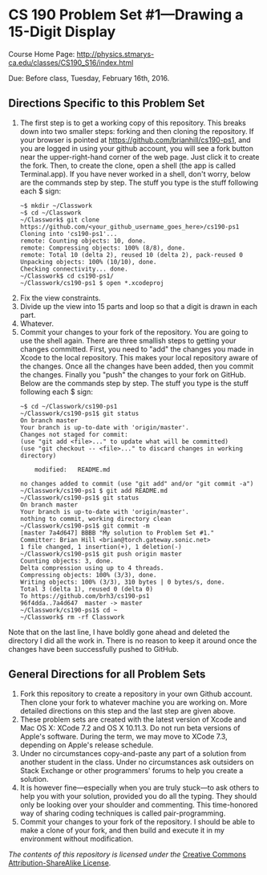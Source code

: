# CS 190 Problem Set #1&mdash;Drawing a 15-Digit Display

Course Home Page: http://physics.stmarys-ca.edu/classes/CS190_S16/index.html

Due: Before class, Tuesday, February 16th, 2016.

## Directions Specific to this Problem Set

1. The first step is to get a working copy of this repository. This breaks down into two smaller steps: forking and then cloning the repository. If your browser is pointed at https://github.com/brianhill/cs190-ps1, and you are logged in using your github account, you will see a fork button near the upper-right-hand corner of the web page. Just click it to create the fork. Then, to create the clone, open a shell (the app is called Terminal.app). If you have never worked in a shell, don't worry, below are the commands step by step. The stuff you type is the stuff following each $ sign:
    ```
    ~$ mkdir ~/Classwork
    ~$ cd ~/Classwork
    ~/Classwork$ git clone https://github.com/<your_github_username_goes_here>/cs190-ps1
    Cloning into 'cs190-ps1'...
    remote: Counting objects: 10, done.
    remote: Compressing objects: 100% (8/8), done.
    remote: Total 10 (delta 2), reused 10 (delta 2), pack-reused 0
    Unpacking objects: 100% (10/10), done.
    Checking connectivity... done.
    ~/Classwork$ cd cs190-ps1/
    ~/Classwork/cs190-ps1 $ open *.xcodeproj
    ```
2. Fix the view constraints.
3. Divide up the view into 15 parts and loop so that a digit is drawn in each part.
4. Whatever.
5. Commit your changes to your fork of the repository. You are going to use the shell again. There are three smallish steps to getting your changes committed. First, you need to "add" the changes you made in Xcode to the local repository. This makes your local repository aware of the changes. Once all the changes have been added, then you commit the changes. Finally you "push" the changes to your fork on GitHub. Below are the commands step by step. The stuff you type is the stuff following each $ sign:
    ```
    ~$ cd ~/Classwork/cs190-ps1
    ~/Classwork/cs190-ps1$ git status
    On branch master
    Your branch is up-to-date with 'origin/master'.
    Changes not staged for commit:
    (use "git add <file>..." to update what will be committed)
    (use "git checkout -- <file>..." to discard changes in working directory)
    
    	modified:   README.md
    
    no changes added to commit (use "git add" and/or "git commit -a")
    ~/Classwork/cs190-ps1 $ git add README.md
    ~/Classwork/cs190-ps1$ git status
    On branch master
    Your branch is up-to-date with 'origin/master'.
    nothing to commit, working directory clean
    ~/Classwork/cs190-ps1$ git commit -m 
    [master 7a4d647] BBBB "My solution to Problem Set #1."
    Committer: Brian Hill <brian@torch.gateway.sonic.net>
    1 file changed, 1 insertion(+), 1 deletion(-)
    ~/Classwork/cs190-ps1$ git push origin master
    Counting objects: 3, done.
    Delta compression using up to 4 threads.
    Compressing objects: 100% (3/3), done.
    Writing objects: 100% (3/3), 310 bytes | 0 bytes/s, done.
    Total 3 (delta 1), reused 0 (delta 0)
    To https://github.com/brh3/cs190-ps1
    96f4dda..7a4d647  master -> master
    ~/Classwork/cs190-ps1$ cd ~
    ~/Classwork$ rm -rf Classwork 
    ```
Note that on the last line, I have boldly gone ahead and deleted the directory I did all the work in. There is no reason to keep it around once the changes have been successfully pushed to GitHub.

## General Directions for all Problem Sets

1. Fork this repository to create a repository in your own Github account. Then clone your fork to whatever machine you are working on. More detailed directions on this step and the last step are given above.
2. These problem sets are created with the latest version of Xcode and Mac OS X: XCode 7.2 and OS X 10.11.3. Do not run beta versions of Apple's software. During the term, we may move to XCode 7.3, depending on Apple's release schedule.
3. Under no circumstances copy-and-paste any part of a solution from another student in the class. Under no circumstances ask outsiders on Stack Exchange or other programmers' forums to help you create a solution.
4. It is however fine&mdash;especially when you are truly stuck&mdash;to ask others to help you with your solution, provided you do all the typing. They should only be looking over your shoulder and commenting. This time-honored way of sharing coding techniques is called pair-programming.
5. Commit your changes to your fork of the repository. I should be able to make a clone of your fork, and then build and execute it in my environment without modification.

_The contents of this repository is licensed under the_ [Creative Commons Attribution-ShareAlike License](http://creativecommons.org/licenses/by-sa/3.0/).

